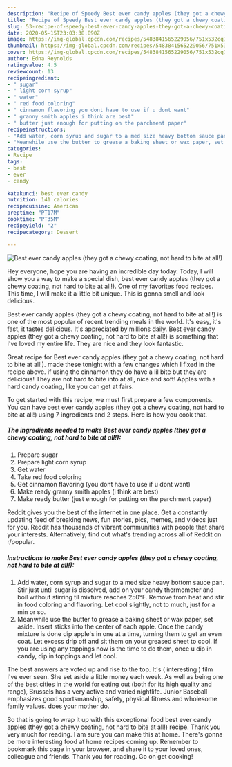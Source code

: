 ```yaml
---
description: "Recipe of Speedy Best ever candy apples (they got a chewy coating, not hard to bite at all!)"
title: "Recipe of Speedy Best ever candy apples (they got a chewy coating, not hard to bite at all!)"
slug: 53-recipe-of-speedy-best-ever-candy-apples-they-got-a-chewy-coating-not-hard-to-bite-at-all
date: 2020-05-15T23:03:38.890Z
image: https://img-global.cpcdn.com/recipes/5483841565229056/751x532cq70/best-ever-candy-apples-they-got-a-chewy-coating-not-hard-to-bite-at-all-recipe-main-photo.jpg
thumbnail: https://img-global.cpcdn.com/recipes/5483841565229056/751x532cq70/best-ever-candy-apples-they-got-a-chewy-coating-not-hard-to-bite-at-all-recipe-main-photo.jpg
cover: https://img-global.cpcdn.com/recipes/5483841565229056/751x532cq70/best-ever-candy-apples-they-got-a-chewy-coating-not-hard-to-bite-at-all-recipe-main-photo.jpg
author: Edna Reynolds
ratingvalue: 4.5
reviewcount: 13
recipeingredient:
- " sugar"
- " light corn syrup"
- " water"
- " red food coloring"
- " cinnamon flavoring you dont have to use if u dont want"
- " granny smith apples i think are best"
- " butter just enough for putting on the parchment paper"
recipeinstructions:
- "Add water, corn syrup and sugar to a med size heavy bottom sauce pan. Stir just until sugar is dissolved, add on your candy thermometer and boil without stirring til mixture reaches 250°F. Remove from heat and stir in food coloring and flavoring. Let cool slightly, not to much, just for a min or so."
- "Meanwhile use the butter to grease a baking sheet or wax paper, set aside. Insert sticks into the center of each apple. Once the candy mixture is done dip apple&#39;s in one at a time, turning them to get an even coat. Let excess drip off and sit them on your greased sheet to cool. If you are using any toppings now is the time to do them, once u dip in candy, dip in toppings and let cool."
categories:
- Recipe
tags:
- best
- ever
- candy

katakunci: best ever candy 
nutrition: 141 calories
recipecuisine: American
preptime: "PT17M"
cooktime: "PT35M"
recipeyield: "2"
recipecategory: Dessert

---
```



![Best ever candy apples (they got a chewy coating, not hard to bite at all!)](https://img-global.cpcdn.com/recipes/5483841565229056/751x532cq70/best-ever-candy-apples-they-got-a-chewy-coating-not-hard-to-bite-at-all-recipe-main-photo.jpg)

Hey everyone, hope you are having an incredible day today. Today, I will show you a way to make a special dish, best ever candy apples (they got a chewy coating, not hard to bite at all!). One of my favorites food recipes. This time, I will make it a little bit unique. This is gonna smell and look delicious.

Best ever candy apples (they got a chewy coating, not hard to bite at all!) is one of the most popular of recent trending meals in the world. It's easy, it's fast, it tastes delicious. It's appreciated by millions daily. Best ever candy apples (they got a chewy coating, not hard to bite at all!) is something that I've loved my entire life. They are nice and they look fantastic.

Great recipe for Best ever candy apples (they got a chewy coating, not hard to bite at all!). made these tonight with a few changes which I fixed in the recipe above. if using the cinnamon they do have a lil bite but they are delicious! They are not hard to bite into at all, nice and soft! Apples with a hard candy coating, like you can get at fairs.


To get started with this recipe, we must first prepare a few components. You can have best ever candy apples (they got a chewy coating, not hard to bite at all!) using 7 ingredients and 2 steps. Here is how you cook that.

<!--inarticleads1-->

##### The ingredients needed to make Best ever candy apples (they got a chewy coating, not hard to bite at all!):

1. Prepare  sugar
1. Prepare  light corn syrup
1. Get  water
1. Take  red food coloring
1. Get  cinnamon flavoring (you dont have to use if u dont want)
1. Make ready  granny smith apples (i think are best)
1. Make ready  butter (just enough for putting on the parchment paper)


Reddit gives you the best of the internet in one place. Get a constantly updating feed of breaking news, fun stories, pics, memes, and videos just for you. Reddit has thousands of vibrant communities with people that share your interests. Alternatively, find out what&#39;s trending across all of Reddit on r/popular. 

<!--inarticleads2-->

##### Instructions to make Best ever candy apples (they got a chewy coating, not hard to bite at all!):

1. Add water, corn syrup and sugar to a med size heavy bottom sauce pan. Stir just until sugar is dissolved, add on your candy thermometer and boil without stirring til mixture reaches 250°F. Remove from heat and stir in food coloring and flavoring. Let cool slightly, not to much, just for a min or so.
1. Meanwhile use the butter to grease a baking sheet or wax paper, set aside. Insert sticks into the center of each apple. Once the candy mixture is done dip apple&#39;s in one at a time, turning them to get an even coat. Let excess drip off and sit them on your greased sheet to cool. If you are using any toppings now is the time to do them, once u dip in candy, dip in toppings and let cool.


The best answers are voted up and rise to the top. It&#39;s ( interesting ) film I&#39;ve ever seen. She set aside a little money each week. As well as being one of the best cities in the world for eating out (both for its high quality and range), Brussels has a very active and varied nightlife. Junior Baseball emphasizes good sportsmanship, safety, physical fitness and wholesome family values. does your mother do. 

So that is going to wrap it up with this exceptional food best ever candy apples (they got a chewy coating, not hard to bite at all!) recipe. Thank you very much for reading. I am sure you can make this at home. There's gonna be more interesting food at home recipes coming up. Remember to bookmark this page in your browser, and share it to your loved ones, colleague and friends. Thank you for reading. Go on get cooking!

